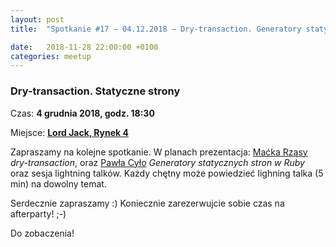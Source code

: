 ```yaml
---
layout: post
title:  "Spotkanie #17 – 04.12.2018 – Dry-transaction. Generatory statycznych stron w Ruby"

date:   2018-11-28 22:00:00 +0100
categories: meetup
---
```


### Dry-transaction. Statyczne strony

Czas: **4 grudnia 2018, godz. 18:30**

Miejsce: **[Lord Jack, Rynek 4](https://goo.gl/maps/zrtPaZJ5W8E2)**


Zapraszamy na kolejne spotkanie. W planach prezentacja: [Maćka Rząsy](https://twitter.com/mjrzasa) _dry-transaction_, oraz [Pawła Cyło](https://twitter.com/PawelCylo) _Generatory statycznych stron w Ruby_ oraz sesja lightning talków. Każdy chętny może powiedzieć lighning talka (5 min) na dowolny temat.

Serdecznie zapraszamy :) Koniecznie zarezerwujcie sobie czas na afterparty! ;-)

Do zobaczenia!
